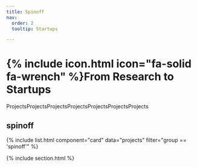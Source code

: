 ```yaml
---
title: Spinoff
nav:
  order: 2
  tooltip: Startups

---
```


# {% include icon.html icon="fa-solid fa-wrench" %}From Research to Startups

ProjectsProjectsProjectsProjectsProjectsProjectsProjects


## spinoff

{% include list.html component="card" data="projects" filter="group == 'spinoff'" %}

{% include section.html %}
